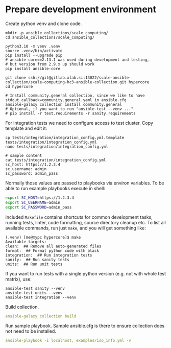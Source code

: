 # Prepare development environment

Create python venv and clone code.

```
mkdir -p ansible_collections/scale_computing/
cd ansible_collections/scale_computing/

python3.10 -m venv .venv
source .venv/bin/activate
pip install --upgrade pip
# ansible-core==2.13.1 was used during development and testing,
# but version from 2.9.x up should work
pip install ansible-core

git clone ssh://git@gitlab.xlab.si:13022/scale-ansible-collection/scale-computing-hc3-ansible-collection.git hypercore
cd hypercore

# Install community.general collection, since we like to have stdout_callback=community.general.yaml in ansible.cfg
ansible-galaxy collection install community.general
# Optional, if you want to run "ansible-test --venv ..."
# pip install -r test.requirements -r sanity.requirements
```

For integration tests we need to configure access to test cluster.
Copy template and edit it:

```shell script
cp tests/integration/integration_config.yml.template tests/integration/integration_config.yml
nano tests/integration/integration_config.yml

# sample content
cat tests/integration/integration_config.yml
sc_host: https://1.2.3.4
sc_username: admin
sc_password: admin_pass
```

Normally those values are passed to playbooks via environ variables.
To be able to run example playbooks execute in shell:

```bash
export SC_HOST=https://1.2.3.4
export SC_USERNAME=admin
export SC_PASSWORD=admin_pass
```

Included `Makefile` contains shortcuts for common development tasks,
running tests, linter, code formatting, source directory cleanup etc.
To list all available commands, run just `make`, and you will get something like:

```
(.venv) [me@mypc hypercore]$ make
Available targets:
clean:  ## Remove all auto-generated files
format:  ## Format python code with black
integration:  ## Run integration tests
sanity:  ## Run sanity tests
units:  ## Run unit tests
```

If you want to run tests with a single python version (e.g. not with whole test matrix), use:

```
ansible-test sanity --venv
ansible-test units --venv
ansible-test integration --venv
```

Build collection.

```yaml
ansible-galaxy collection build
```

Run sample playbook.
Sample ansible.cfg is there to ensure collection does not need to be installed.

```yaml
ansible-playbook -i localhost, examples/iso_info.yml -v
```
